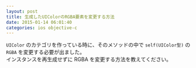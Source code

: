 ```yaml
---
layout: post
title: 生成したUIColorのRGBA要素を変更する方法
date: 2015-01-14 06:01:40
categories: ios objective-c
---
```

<p><code>UIColor</code> のカテゴリを作っている時に、そのメソッドの中で <code>self(UIColor型)</code> の <code>RGBA</code> を変更する必要が出ました。<br>
インスタンスを再生成せずに RGBA を変更する方法を教えてください。</p>
